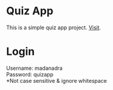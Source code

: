 # Quiz App

This is a simple quiz app project. [Visit](https://madanadra.github.io/quiz-app).

# Login

Username: madanadra \
Password: quizapp \
*Not case sensitive & ignore whitespace